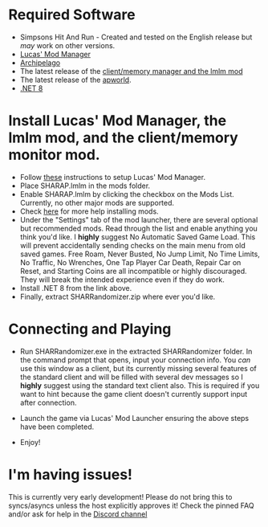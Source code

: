 # Required Software

- Simpsons Hit And Run - Created and tested on the English release but *may* work on other versions.
- [Lucas' Mod Manager](https://modbakery.donutteam.com/releases/view/6)
- [Archipelago](https://archipelago.gg/)
- The latest release of the [client/memory manager and the lmlm mod](https://github.com/nmize1/AP-SHARRandomizer/releases/tag/v0.1.0a)
- The latest release of the [apworld](https://github.com/nmize1/Archipelago/releases/tag/v0.1.0a).
- [.NET 8](https://dotnet.microsoft.com/en-us/download)

# Install Lucas' Mod Manager, the lmlm mod, and the client/memory monitor mod.

- Follow [these](https://docs.donutteam.com/docs/lucasmodlauncher/setup) instructions to setup Lucas' Mod Manager.
- Place SHARAP.lmlm in the mods folder.
- Enable SHARAP.lmlm by clicking the checkbox on the Mods List. Currently, no other major mods are supported.
- Check [here](https://docs.donutteam.com/docs/lucasmodlauncher/mods/installing-mods) for more help installing mods.
- Under the "Settings" tab of the mod launcher, there are several optional but recommended mods. Read through the list and enable anything you think you'd like. I **highly** suggest No Automatic Saved Game Load. This will prevent accidentally sending checks on the main menu from old saved games. Free Roam, Never Busted, No Jump Limit, No Time Limits, No Traffic, No Wrenches, One Tap Player Car Death, Repair Car on Reset, and Starting Coins are all incompatible or highly discouraged. They will break the intended experience even if they do work.
- Install .NET 8 from the link above.
- Finally, extract SHARRandomizer.zip where ever you'd like.

# Connecting and Playing

- Run SHARRandomizer.exe in the extracted SHARRandomizer folder. In the command prompt that opens, input your connection info. You *can* use this window as a client, but its currently missing several features of the standard client and will be filled with several dev messages so I **highly** suggest using the standard text client also. This is required if you want to hint because the game client doesn't currently support input after connection.

- Launch the game via Lucas' Mod Launcher ensuring the above steps have been completed.

- Enjoy!

# I'm having issues!

This is currently very early development! Please do not bring this to syncs/asyncs unless the host explicitly approves it! Check the pinned FAQ and/or ask for help in the [Discord channel](https://discord.com/channels/731205301247803413/1158211913495359548) 
